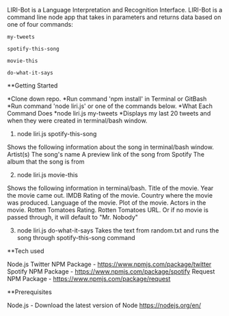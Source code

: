 LIRI-Bot is a Language Interpretation and Recognition Interface. LIRI-Bot is a command line node app that takes in parameters and returns data based on one of four commands:

	my-tweets

	spotify-this-song

	movie-this

	do-what-it-says

**Getting Started

*Clone down repo.
*Run command 'npm install' in Terminal or GitBash
*Run command 'node liri.js' or one of the commands below.
*What Each Command Does
*node liri.js my-tweets
*Displays my last 20 tweets and when they were created in terminal/bash window.

1. node liri.js spotify-this-song <song name>
	
Shows the following information about the song in terminal/bash window.
Artist(s)
The song's name
A preview link of the song from Spotify
The album that the song is from

2. node liri.js movie-this <movie name>
	
Shows the following information in terminal/bash.
Title of the movie.
Year the movie came out.
IMDB Rating of the movie.
Country where the movie was produced.
Language of the movie.
Plot of the movie.
Actors in the movie.
Rotten Tomatoes Rating.
Rotten Tomatoes URL.
Or if no movie is passed through, it will default to "Mr. Nobody"

3. node liri.js do-what-it-says
Takes the text from random.txt and runs the song through spotify-this-song command

**Tech used

Node.js
Twitter NPM Package - https://www.npmjs.com/package/twitter
Spotify NPM Package - https://www.npmjs.com/package/spotify
Request NPM Package - https://www.npmjs.com/package/request

**Prerequisites

Node.js - Download the latest version of Node https://nodejs.org/en/


